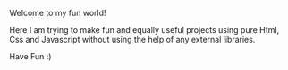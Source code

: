 Welcome to my fun world!

Here I am trying to make fun and equally useful projects using pure Html, Css and Javascript without using the help of any external libraries.

Have Fun :)
